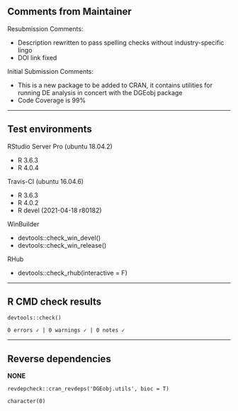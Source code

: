 ## Comments from Maintainer

Resubmission Comments:
* Description rewritten to pass spelling checks without industry-specific lingo
* DOI link fixed

Initial Submission Comments:
* This is a new package to be added to CRAN, it contains utilities for running DE analysis 
  in concert with the DGEobj package
* Code Coverage is 99%

---  

## Test environments

RStudio Server Pro (ubuntu 18.04.2)  

* R 3.6.3
* R 4.0.4

Travis-CI (ubuntu 16.04.6)

* R 3.6.3
* R 4.0.2
* R devel (2021-04-18 r80182)

WinBuilder

* devtools::check_win_devel()  
* devtools::check_win_release()  

RHub

* devtools::check_rhub(interactive = F)

---  

## R CMD check results


```
devtools::check()  

0 errors ✓ | 0 warnings ✓ | 0 notes ✓
```

---  

## Reverse dependencies


**NONE**

```
revdepcheck::cran_revdeps('DGEobj.utils', bioc = T)

character(0)
```
